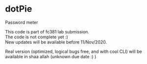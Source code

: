 # dotPie  
Password meter  

This code is part of fc381 lab submission.  
The code is not complete yet :)   
New updates will be available before 11/Nov/2020.  

Real version (optimized, logical bugs free, and with cool CLI) will be available in shaa allah (unknown due date :) )  
